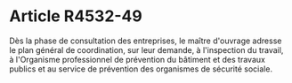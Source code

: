 # Article R4532-49

  
Dès la phase de consultation des entreprises, le maître d'ouvrage adresse le plan général de coordination, sur leur demande, à l'inspection du travail, à l'Organisme professionnel de prévention du bâtiment et des travaux publics et au service de prévention des organismes de sécurité sociale.